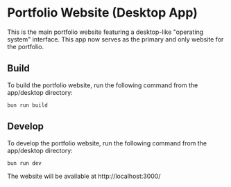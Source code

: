 # Portfolio Website (Desktop App)

This is the main portfolio website featuring a desktop-like "operating system" interface.
This app now serves as the primary and only website for the portfolio.

## Build

To build the portfolio website, run the following command from the app/desktop directory:

```
bun run build
```

## Develop

To develop the portfolio website, run the following command from the app/desktop directory:

```
bun run dev
```

The website will be available at http://localhost:3000/
